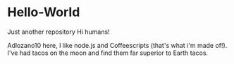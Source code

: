 # Hello-World
Just another repository
Hi humans!

Adlozano10 here, I like node.js and Coffeescripts (that's what i'm made of!).
I've had tacos on the moon and find them far superior to Earth tacos.
